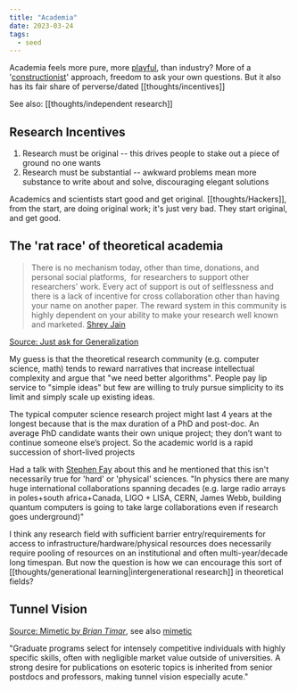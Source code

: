 ```yaml
---
title: "Academia"
date: 2023-03-24
tags:
  - seed
---
```


Academia feels more pure, more [playful](thoughts/play.md), than industry? More of a '[constructionist](thoughts/constructionist.md)' approach, freedom to ask your own questions. But it also has its fair share of perverse/dated [[thoughts/incentives]]

See also: [[thoughts/independent research]]

## Research Incentives

1. Research must be original -- this drives people to stake out a piece of ground no one wants
2. Research must be substantial -- awkward problems mean more substance to write about and solve, discouraging elegant solutions

Academics and scientists start good and get original. [[thoughts/Hackers]], from the start, are doing original work; it's just very bad. They start original, and get good.

## The 'rat race' of theoretical academia

> There is no mechanism today, other than time, donations, and personal social platforms,  for researchers to support other researchers' work. Every act of support is out of selflessness and there is a lack of incentive for cross collaboration other than having your name on another paper. The reward system in this community is highly dependent on your ability to make your research well known and marketed. [Shrey Jain](https://twitter.com/shreydjain13)

[Source: Just ask for Generalization](https://evjang.com/2021/10/23/generalization.html)

My guess is that the theoretical research community (e.g. computer science, math) tends to reward narratives that increase intellectual complexity and argue that "we need better algorithms". People pay lip service to "simple ideas" but few are willing to truly pursue simplicity to its limit and simply scale up existing ideas.

The typical computer science research project might last 4 years at the longest because that is the max duration of a PhD and post-doc. An average PhD candidate wants their own unique project; they don’t want to continue someone else’s project. So the academic world is a rapid succession of short-lived projects

Had a talk with [Stephen Fay](https://stephenfay.xyz/) about this and he mentioned that this isn't necessarily true for 'hard' or 'physical' sciences. "In physics there are many huge international collaborations spanning decades (e.g. large radio arrays in poles+south africa+Canada, LIGO + LISA, CERN, James Webb, building quantum computers is going to take large collaborations even if research goes underground)"

I think any research field with sufficient barrier entry/requirements for access to infrastructure/hardware/physical resources does necessarily require pooling of resources on an institutional and often multi-year/decade long timespan. But now the question is how we can encourage this sort of [[thoughts/generational learning|intergenerational research]] in theoretical fields?

## Tunnel Vision

[Source: Mimetic by _Brian Timar_](https://www.briantimar.com/notes/mimetic/mimetic/), see also [mimetic](thoughts/mimetic.md)

"Graduate programs select for intensely competitive individuals with highly specific skills, often with negligible market value outside of universities. A strong desire for publications on esoteric topics is inherited from senior postdocs and professors, making tunnel vision especially acute."
